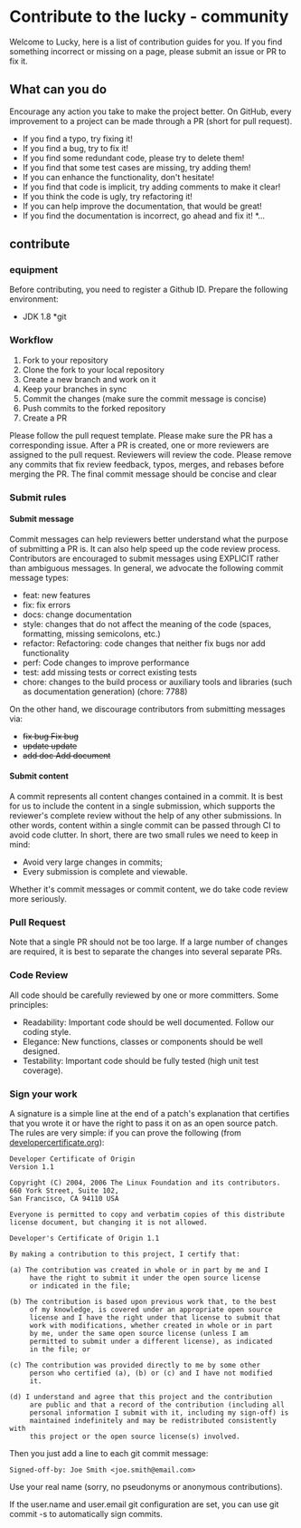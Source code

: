 # Contribute to the lucky - community

Welcome to Lucky, here is a list of contribution guides for you. If you find something incorrect or missing on a page, please submit an issue or PR to fix it.


## What can you do
Encourage any action you take to make the project better. On GitHub, every improvement to a project can be made through a PR (short for pull request).


* If you find a typo, try fixing it!
* If you find a bug, try to fix it!
* If you find some redundant code, please try to delete them!
* If you find that some test cases are missing, try adding them!
* If you can enhance the functionality, don't hesitate!
* If you find that code is implicit, try adding comments to make it clear!
* If you think the code is ugly, try refactoring it!
* If you can help improve the documentation, that would be great!
* If you find the documentation is incorrect, go ahead and fix it!
  *...




## contribute
### equipment
Before contributing, you need to register a Github ID. Prepare the following environment:
* JDK 1.8
  *git

### Workflow

1. Fork to your repository
2. Clone the fork to your local repository
3. Create a new branch and work on it
4. Keep your branches in sync
5. Commit the changes (make sure the commit message is concise)
6. Push commits to the forked repository
7. Create a PR

Please follow the pull request template. Please make sure the PR has a corresponding issue.
After a PR is created, one or more reviewers are assigned to the pull request. Reviewers will review the code.
Please remove any commits that fix review feedback, typos, merges, and rebases before merging the PR. The final commit message should be concise and clear



### Submit rules
#### Submit message

Commit messages can help reviewers better understand what the purpose of submitting a PR is. It can also help speed up the code review process. Contributors are encouraged to submit messages using EXPLICIT rather than ambiguous messages. In general, we advocate the following commit message types:

* feat: new features
* fix: fix errors
* docs: change documentation
* style: changes that do not affect the meaning of the code (spaces, formatting, missing semicolons, etc.)
* refactor: Refactoring: code changes that neither fix bugs nor add functionality
* perf: Code changes to improve performance
* test: add missing tests or correct existing tests
* chore: changes to the build process or auxiliary tools and libraries (such as documentation generation) (chore: 7788)

On the other hand, we discourage contributors from submitting messages via:

* ~~fix bug Fix bug~~
* ~~update update~~
* ~~add doc Add document~~




#### Submit content

A commit represents all content changes contained in a commit. It is best for us to include the content in a single submission, which supports the reviewer's complete review without the help of any other submissions. In other words, content within a single commit can be passed through CI to avoid code clutter. In short, there are two small rules we need to keep in mind:

* Avoid very large changes in commits;
* Every submission is complete and viewable.

Whether it's commit messages or commit content, we do take code review more seriously.


### Pull Request

Note that a single PR should not be too large. If a large number of changes are required, it is best to separate the changes into several separate PRs.

### Code Review
All code should be carefully reviewed by one or more committers. Some principles:

- Readability: Important code should be well documented. Follow our coding style.
- Elegance: New functions, classes or components should be well designed.
- Testability: Important code should be fully tested (high unit test coverage).



### Sign your work
A signature is a simple line at the end of a patch's explanation that certifies that you wrote it or have the right to pass it on as an open source patch. The rules are very simple: if you can prove the following (from [developercertificate.org](http://developercertificate.org/)):

```
Developer Certificate of Origin
Version 1.1

Copyright (C) 2004, 2006 The Linux Foundation and its contributors.
660 York Street, Suite 102,
San Francisco, CA 94110 USA

Everyone is permitted to copy and verbatim copies of this distribute
license document, but changing it is not allowed.

Developer's Certificate of Origin 1.1

By making a contribution to this project, I certify that:

(a) The contribution was created in whole or in part by me and I
     have the right to submit it under the open source license
     or indicated in the file;

(b) The contribution is based upon previous work that, to the best
     of my knowledge, is covered under an appropriate open source
     license and I have the right under that license to submit that
     work with modifications, whether created in whole or in part
     by me, under the same open source license (unless I am
     permitted to submit under a different license), as indicated
     in the file; or

(c) The contribution was provided directly to me by some other
     person who certified (a), (b) or (c) and I have not modified
     it.

(d) I understand and agree that this project and the contribution
     are public and that a record of the contribution (including all
     personal information I submit with it, including my sign-off) is
     maintained indefinitely and may be redistributed consistently with
     this project or the open source license(s) involved.
```

Then you just add a line to each git commit message:

```
Signed-off-by: Joe Smith <joe.smith@email.com>
```

Use your real name (sorry, no pseudonyms or anonymous contributions).

If the user.name and user.email git configuration are set, you can use git commit -s to automatically sign commits.